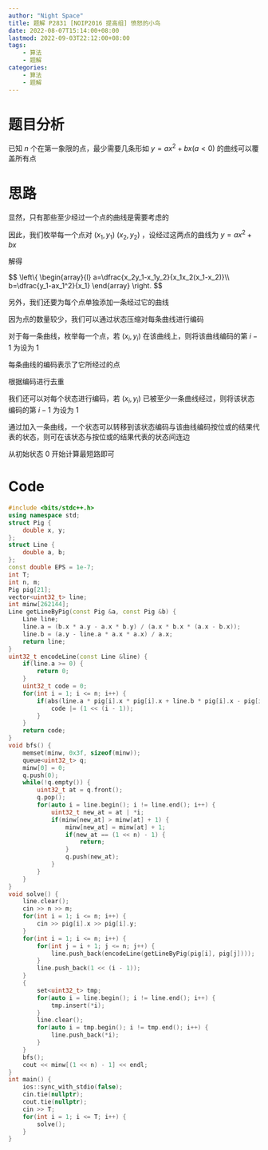 ```yaml
---
author: "Night Space"
title: 题解 P2831 [NOIP2016 提高组] 愤怒的小鸟
date: 2022-08-07T15:14:00+08:00
lastmod: 2022-09-03T22:12:00+08:00
tags:
    - 算法
    - 题解
categories:
    - 算法
    - 题解
---
```

# 题目分析
已知 $n$ 个在第一象限的点，最少需要几条形如 $y=ax^2 + bx(a<0)$ 的曲线可以覆盖所有点

# 思路
显然，只有那些至少经过一个点的曲线是需要考虑的

因此，我们枚举每一个点对 $(x_1,y_1)$ $(x_2,y_2)$ ，设经过这两点的曲线为 $y=ax^2 + bx$

解得

$$
\left\\{
\begin{array}{l}
a=\dfrac{x_2y_1-x_1y_2}{x_1x_2(x_1-x_2)}\\\\
b=\dfrac{y_1-ax_1^2}{x_1}
\end{array}
\right.
$$

另外，我们还要为每个点单独添加一条经过它的曲线

因为点的数量较少，我们可以通过状态压缩对每条曲线进行编码

对于每一条曲线，枚举每一个点，若 $(x_i,y_i)$ 在该曲线上，则将该曲线编码的第 $i - 1$ 为设为 $1$

每条曲线的编码表示了它所经过的点

根据编码进行去重

我们还可以对每个状态进行编码，若 $(x_i,y_i)$ 已被至少一条曲线经过，则将该状态编码的第 $i - 1$ 为设为 $1$

通过加入一条曲线，一个状态可以转移到该状态编码与该曲线编码按位或的结果代表的状态，则可在该状态与按位或的结果代表的状态间连边

从初始状态 $0$ 开始计算最短路即可

# Code
```cpp
#include <bits/stdc++.h>
using namespace std;
struct Pig {
    double x, y;
};
struct Line {
    double a, b;
};
const double EPS = 1e-7;
int T;
int n, m;
Pig pig[21];
vector<uint32_t> line;
int minw[262144];
Line getLineByPig(const Pig &a, const Pig &b) {
    Line line;
    line.a = (b.x * a.y - a.x * b.y) / (a.x * b.x * (a.x - b.x));
    line.b = (a.y - line.a * a.x * a.x) / a.x;
    return line;
}
uint32_t encodeLine(const Line &line) {
    if(line.a >= 0) {
        return 0;
    }
    uint32_t code = 0;
    for(int i = 1; i <= n; i++) {
        if(abs(line.a * pig[i].x * pig[i].x + line.b * pig[i].x - pig[i].y) <= EPS) {
            code |= (1 << (i - 1));
        }
    }
    return code;
}
void bfs() {
    memset(minw, 0x3f, sizeof(minw));
    queue<uint32_t> q;
    minw[0] = 0;
    q.push(0);
    while(!q.empty()) {
        uint32_t at = q.front();
        q.pop();
        for(auto i = line.begin(); i != line.end(); i++) {
            uint32_t new_at = at | *i;
            if(minw[new_at] > minw[at] + 1) {
                minw[new_at] = minw[at] + 1;
                if(new_at == (1 << n) - 1) {
                    return;
                }
                q.push(new_at);
            }
        }
    }
}
void solve() {
    line.clear();
    cin >> n >> m;
    for(int i = 1; i <= n; i++) {
        cin >> pig[i].x >> pig[i].y;
    }
    for(int i = 1; i <= n; i++) {
        for(int j = i + 1; j <= n; j++) {
            line.push_back(encodeLine(getLineByPig(pig[i], pig[j])));
        }
        line.push_back(1 << (i - 1));
    }
    {
        set<uint32_t> tmp;
        for(auto i = line.begin(); i != line.end(); i++) {
            tmp.insert(*i);
        }
        line.clear();
        for(auto i = tmp.begin(); i != tmp.end(); i++) {
            line.push_back(*i);
        }
    }
    bfs();
    cout << minw[(1 << n) - 1] << endl;
}
int main() {
    ios::sync_with_stdio(false);
    cin.tie(nullptr);
    cout.tie(nullptr);
    cin >> T;
    for(int i = 1; i <= T; i++) {
        solve();
    }
}
```

